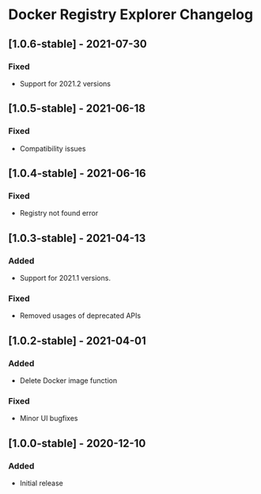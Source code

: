 <!-- Keep a Changelog guide -> https://keepachangelog.com -->

# Docker Registry Explorer Changelog

## [1.0.6-stable] - 2021-07-30
### Fixed
- Support for 2021.2 versions

## [1.0.5-stable] - 2021-06-18
### Fixed
- Compatibility issues

## [1.0.4-stable] - 2021-06-16
### Fixed
- Registry not found error

## [1.0.3-stable] - 2021-04-13
### Added
- Support for 2021.1 versions.

### Fixed
- Removed usages of deprecated APIs 

## [1.0.2-stable] - 2021-04-01
### Added
- Delete Docker image function

### Fixed
- Minor UI bugfixes

## [1.0.0-stable] - 2020-12-10
### Added
- Initial release
